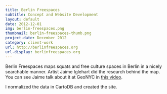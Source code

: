 ```yaml
---
title: Berlin Freespaces
subtitle: Concept and Website Development
layout: default
date: 2012-12-01
img: berlin-freespaces.png
thumbnail: berlin-freespaces-thumb.png
project-date: December 2012
category: client-work
url: http://berlinfreespaces.org
url-display: berlinfreespaces.org
---
```


Berlin Freespaces maps squats and free culture spaces in Berlin in a nicely searchable manner. Artist Jaime Iglehart did the research behind the map. You can see Jaime talk about it at GeoNYC in [this video](https://vimeo.com/111900628#t=34m05s).

I normalized the data in CartoDB and created the site.
